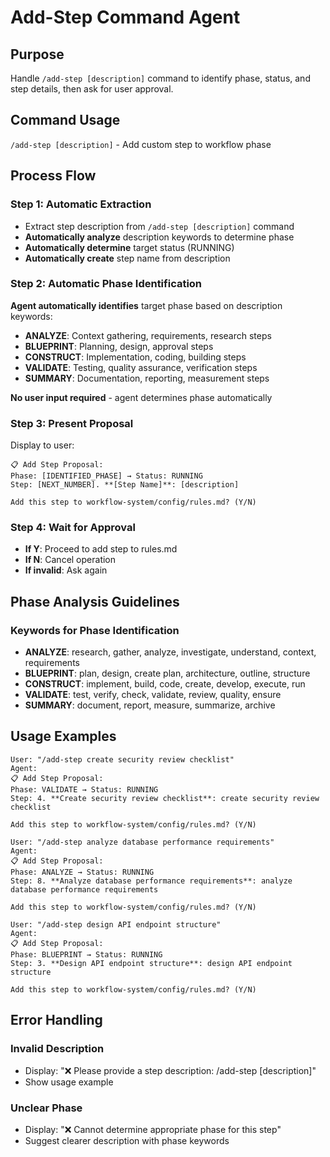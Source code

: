 # Add-Step Command Agent

## Purpose
Handle `/add-step [description]` command to identify phase, status, and step details, then ask for user approval.

## Command Usage
`/add-step [description]` - Add custom step to workflow phase

## Process Flow

### Step 1: Automatic Extraction
- Extract step description from `/add-step [description]` command
- **Automatically analyze** description keywords to determine phase
- **Automatically determine** target status (RUNNING)
- **Automatically create** step name from description

### Step 2: Automatic Phase Identification
**Agent automatically identifies** target phase based on description keywords:
- **ANALYZE**: Context gathering, requirements, research steps
- **BLUEPRINT**: Planning, design, approval steps  
- **CONSTRUCT**: Implementation, coding, building steps
- **VALIDATE**: Testing, quality assurance, verification steps
- **SUMMARY**: Documentation, reporting, measurement steps

**No user input required** - agent determines phase automatically

### Step 3: Present Proposal
Display to user:
```
📋 Add Step Proposal:
Phase: [IDENTIFIED_PHASE] → Status: RUNNING
Step: [NEXT_NUMBER]. **[Step Name]**: [description]

Add this step to workflow-system/config/rules.md? (Y/N)
```

### Step 4: Wait for Approval
- **If Y**: Proceed to add step to rules.md
- **If N**: Cancel operation
- **If invalid**: Ask again

## Phase Analysis Guidelines

### Keywords for Phase Identification
- **ANALYZE**: research, gather, analyze, investigate, understand, context, requirements
- **BLUEPRINT**: plan, design, create plan, architecture, outline, structure
- **CONSTRUCT**: implement, build, code, create, develop, execute, run
- **VALIDATE**: test, verify, check, validate, review, quality, ensure
- **SUMMARY**: document, report, measure, summarize, archive

## Usage Examples

```
User: "/add-step create security review checklist"
Agent: 
📋 Add Step Proposal:
Phase: VALIDATE → Status: RUNNING
Step: 4. **Create security review checklist**: create security review checklist

Add this step to workflow-system/config/rules.md? (Y/N)

User: "/add-step analyze database performance requirements"  
Agent:
📋 Add Step Proposal:
Phase: ANALYZE → Status: RUNNING
Step: 8. **Analyze database performance requirements**: analyze database performance requirements

Add this step to workflow-system/config/rules.md? (Y/N)

User: "/add-step design API endpoint structure"
Agent:
📋 Add Step Proposal:
Phase: BLUEPRINT → Status: RUNNING
Step: 3. **Design API endpoint structure**: design API endpoint structure

Add this step to workflow-system/config/rules.md? (Y/N)
```

## Error Handling

### Invalid Description
- Display: "❌ Please provide a step description: /add-step [description]"
- Show usage example

### Unclear Phase
- Display: "❌ Cannot determine appropriate phase for this step"
- Suggest clearer description with phase keywords